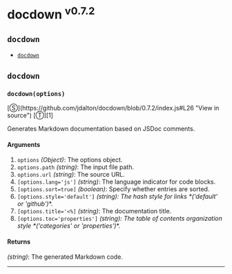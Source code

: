 # docdown <sup>v0.7.2</sup>

<!-- div class="toc-container" -->

<!-- div -->

## `docdown`
* <a href="#docdownoptions">`docdown`</a>

<!-- /div -->

<!-- /div -->

<!-- div class="doc-container" -->

<!-- div -->

## `docdown`

<!-- div -->

<h3 id="docdownoptions"><code>docdown(options)</code></h3>
[&#x24C8;](https://github.com/jdalton/docdown/blob/0.7.2/index.js#L26 "View in source") [&#x24C9;][1]

Generates Markdown documentation based on JSDoc comments.

#### Arguments
1. `options` *(Object)*: The options object.
2. `options.path` *(string)*: The input file path.
3. `options.url` *(string)*: The source URL.
4. `[options.lang='js']` *(string)*: The language indicator for code blocks.
5. `[options.sort=true]` *(boolean)*: Specify whether entries are sorted.
6. `[options.style='default']` *(string): The hash style for links &#42;('default' or 'github')*&#42;.
7. `[options.title='<%]` *(string)*: The documentation title.
8. `[options.toc='properties']` *(string): The table of contents organization style &#42;('categories' or 'properties')*&#42;.

#### Returns
*(string)*: The generated Markdown code.

---

<!-- /div -->

<!-- /div -->

<!-- /div -->

 [1]: #docdown "Jump back to the TOC."
